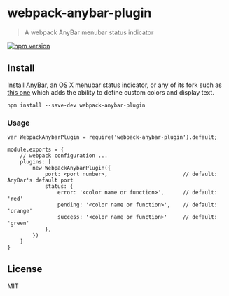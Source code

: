 # webpack-anybar-plugin

> A webpack AnyBar menubar status indicator

[![npm version](https://img.shields.io/npm/v/webpack-anybar-plugin.svg?style=flat-square)](https://www.npmjs.com/package/webpack-anybar-plugin)

## Install

Install [AnyBar](https://github.com/tonsky/AnyBar), an OS X menubar status indicator, or any of its fork such as [this one](https://github.com/sfsam/AnyBar) which adds the ability to define custom colors and display text.

```
npm install --save-dev webpack-anybar-plugin
```

### Usage

```
var WebpackAnybarPlugin = require('webpack-anybar-plugin').default;

module.exports = {
    // webpack configuration ...
    plugins: [
        new WebpackAnybarPlugin({
            port: <port number>,                        // default: AnyBar's default port
            status: {
                error: '<color name or function>',      // default: 'red'
                pending: '<color name or function>',    // default: 'orange'
                success: '<color name or function>'     // default: 'green'
            },
        })
    ]
}
```

## License

MIT
